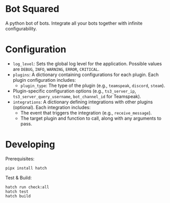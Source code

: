 Bot Squared
===================

A python bot of bots. Integrate all your bots together with infinite configurability. 


Configuration
===================

- ```log_level```: Sets the global log level for the application. Possible values are ```DEBUG```, ```INFO```, ```WARNING```, ```ERROR```, ```CRITICAL```.
- ```plugins```: A dictionary containing configurations for each plugin. Each plugin configuration includes:
  - ```plugin_type```: The type of the plugin (e.g., ```teamspeak```, ```discord```, ```steam```).
- Plugin-specific configuration options (e.g., ```ts3_server_ip```, ```ts3_server_query_username```, ```bot_channel_id``` for Teamspeak).
- ```integrations```: A dictionary defining integrations with other plugins (optional). Each integration includes:
  - The event that triggers the integration (e.g., ```receive_message```).
  - The target plugin and function to call, along with any arguments to pass.

Developing
===================

Prerequisites: 
```
pipx install hatch
```

Test & Build:
```
hatch run check:all
hatch test
hatch build
```